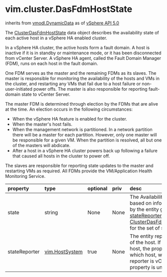 vim.cluster.DasFdmHostState
===========================
inherits from [vmodl.DynamicData](docs/vmodl.DynamicData.md)
as of [vSphere API 5.0](vim.version.md#vim.version.version7)


The <a href="vim.cluster.DasFdmHostState.md">ClusterDasFdmHostState</a> data object   describes the availability state of each active host in a   vSphere HA enabled cluster.   <p>   In a vSphere HA cluster, the active hosts form a fault domain.   A host is inactive if it is in standby or maintenance mode, or   it has been disconnected from vCenter Server. A vSphere HA   agent, called the Fault Domain Manager (FDM), runs on each host in the   fault domain.   <p>   One FDM serves as the master and the remaining FDMs as its slaves.   The master is responsible for monitoring the availability of the hosts   and VMs in the cluster, and restarting any VMs that fail due to a   host failure or non-user-initiated power offs. The master is also   responsible for reporting fault-domain state to vCenter Server.   <p>   The master FDM is determined through election by the FDMs that are   alive at the time. An election occurs in the following circumstances:   <ul>   <li> When the vSphere HA feature is enabled for the cluster.   <li> When the master's host fails.   <li> When the management network is partitioned. In a network partition   there will be a master for each partition. However, only one master   will be responsible for a given VM. When the partition is   resolved, all but one of the masters will abdicate.   <li> After a host in a vSphere HA cluster powers back up following a failure   that caused all hosts in the cluster to power off.   </ul>   <p>   The slaves are responsible for reporting state updates to the master and   restarting VMs as required. All FDMs provide the VM/Application Health   Monitoring Service.

| property | type | optional | priv | desc |
|:---------|:-----|:---------|:-----|:-----|
| state | string | None | None | The Availability State of a host based on information   reported by the entity given by the   <a href="vim.cluster.DasFdmHostState.md#stateReporter">stateReporter</a> property. See   <a href="vim.cluster.DasFdmAvailabilityState.md">ClusterDasFdmAvailabilityState</a> for the set of   states. |
| stateReporter | [vim.HostSystem](vim.HostSystem.md "vim.HostSystem") | true | None | The entity reporting the state of the host. If the reporter is a host,   the property reports which host, whereas if the reporter is vCenter Server,   the property is unset. |



